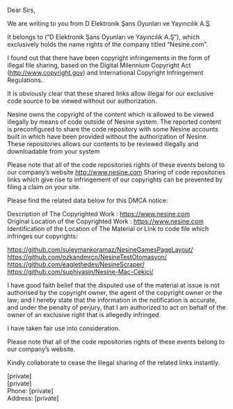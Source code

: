 Dear Sirs,

We are writing to you from D Elektronik Şans Oyunları ve Yayıncılık A.Ş.

It belongs to (“D Elektronik Şans Oyunları ve Yayıncılık A.Ş”), which exclusively holds the name rights of the company titled “Nesine.com”. 

I found out that there have been copyright infringements in the form of illegal file sharing, based on the Digital Milennium Copyright Act (http://www.copyright.gov) and International Copyright Infringement Regulations.

It is obviously clear that these shared links allow illegal for our exclusive code source to be viewed without our authorization.

Nesine owns the copyright of the content which is allowed to be viewed illegally by means of code outside of Nesine system. The reported content is preconfigured to share the code repository with some Nesine accounts built in which have been provided without the authorization of Nesine. These repositories allows our contents to be reviewed illegally and downloadable from your system

Please note that all of the code repositories rights of these events belong to our company’s website http://www.nesine.com Sharing of code repositories links which give rise to infringement of our copyrights can be prevented by filing a claim on your site. 

Please find the related data below for this DMCA notice:

Description of The Copyrighted Work : https://www.nesine.com  
Original Location of the Copyrighted Work : https://www.nesine.com  
Identification of the Location of The Material or Link to code file which infringes our copyrights:
 
https://github.com/suleymankoramaz/NesineGamesPageLayout/  
https://github.com/ozkandmrcn/NesineTestOtomasyon/  
https://github.com/eaglethedev/NesineScraper/  
https://github.com/suphiyasin/Nesine-Mac-Cekici/

I have good faith belief that the disputed use of the material at issue is not authorised by the copyright owner, the agent of the copyright owner or the law; and I hereby state that the information in the notification is accurate, and under the penalty of perjury, that I am  authorized to act on behalf of the owner of an exclusive right that is allegedly infringed.

I have taken fair use into consideration.

Please note that all of the code repositories rights of these events belong to our company’s website.

Kindly collaborate to cease the illegal sharing of the related links instantly.

[private]  
[private]  
Phone: [private]  
Address: [private]  
